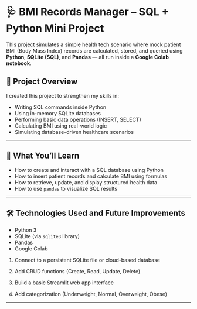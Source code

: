 # 🩺 BMI Records Manager – SQL + Python Mini Project

This project simulates a simple health tech scenario where mock patient BMI (Body Mass Index) records are calculated, stored, and queried using **Python**, **SQLite (SQL)**, and **Pandas** — all run inside a **Google Colab notebook**.

## 🚀 Project Overview

I created this project to strengthen my skills in:

- Writing SQL commands inside Python
- Using in-memory SQLite databases
- Performing basic data operations (INSERT, SELECT)
- Calculating BMI using real-world logic
- Simulating database-driven healthcare scenarios

---

## 🧠 What You’ll Learn

- How to create and interact with a SQL database using Python
- How to insert patient records and calculate BMI using formulas
- How to retrieve, update, and display structured health data
- How to use `pandas` to visualize SQL results

---

## 🛠 Technologies Used and Future Improvements

- Python 3
- SQLite (via `sqlite3` library)
- Pandas
- Google Colab

1. Connect to a persistent SQLite file or cloud-based database

2. Add CRUD functions (Create, Read, Update, Delete)

3. Build a basic Streamlit web app interface

4. Add categorization (Underweight, Normal, Overweight, Obese)

---


